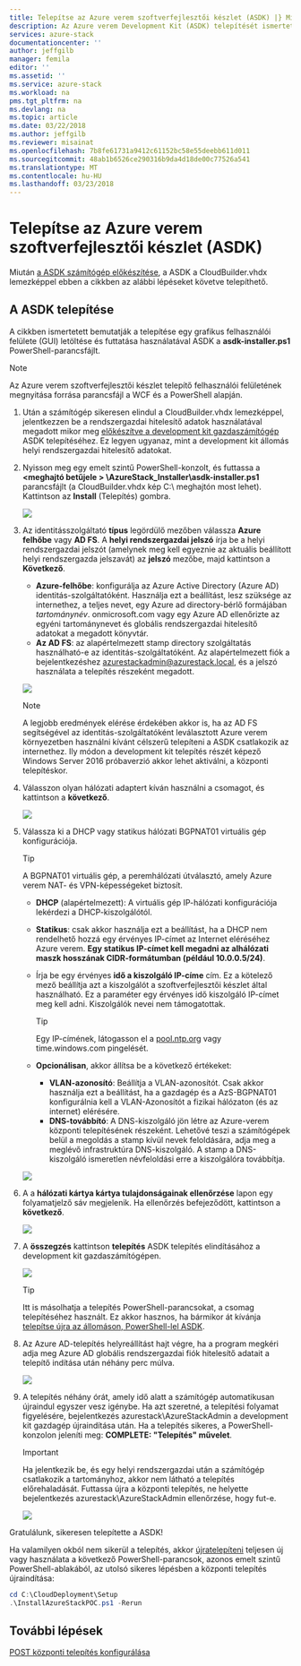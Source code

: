 ```yaml
---
title: Telepítse az Azure verem szoftverfejlesztői készlet (ASDK) |} Microsoft Docs
description: Az Azure verem Development Kit (ASDK) telepítését ismerteti.
services: azure-stack
documentationcenter: ''
author: jeffgilb
manager: femila
editor: ''
ms.assetid: ''
ms.service: azure-stack
ms.workload: na
pms.tgt_pltfrm: na
ms.devlang: na
ms.topic: article
ms.date: 03/22/2018
ms.author: jeffgilb
ms.reviewer: misainat
ms.openlocfilehash: 7b8fe61731a9412c61152bc58e55deebb611d011
ms.sourcegitcommit: 48ab1b6526ce290316b9da4d18de00c77526a541
ms.translationtype: MT
ms.contentlocale: hu-HU
ms.lasthandoff: 03/23/2018
---
```

# <a name="install-the-azure-stack-development-kit-asdk"></a>Telepítse az Azure verem szoftverfejlesztői készlet (ASDK)
Miután [a ASDK számítógép előkészítése](asdk-prepare-host.md), a ASDK a CloudBuilder.vhdx lemezképpel ebben a cikkben az alábbi lépéseket követve telepíthető.

## <a name="install-the-asdk"></a>A ASDK telepítése
A cikkben ismertetett bemutatják a telepítése egy grafikus felhasználói felülete (GUI) letöltése és futtatása használatával ASDK a **asdk-installer.ps1** PowerShell-parancsfájlt.

> [!NOTE]
> Az Azure verem szoftverfejlesztői készlet telepítő felhasználói felületének megnyitása forrása parancsfájl a WCF és a PowerShell alapján.


1. Után a számítógép sikeresen elindul a CloudBuilder.vhdx lemezképpel, jelentkezzen be a rendszergazdai hitelesítő adatok használatával megadott mikor meg [előkészítve a development kit gazdaszámítógép](asdk-prepare-host.md) ASDK telepítéséhez. Ez legyen ugyanaz, mint a development kit állomás helyi rendszergazdai hitelesítő adatokat.
2. Nyisson meg egy emelt szintű PowerShell-konzolt, és futtassa a  **&lt;meghajtó betűjele > \AzureStack_Installer\asdk-installer.ps1** parancsfájlt (a CloudBuilder.vhdx kép C:\ meghajtón most lehet). Kattintson az **Install** (Telepítés) gombra.

    ![](media/asdk-install/1.PNG) 

3. Az identitásszolgáltató **típus** legördülő mezőben válassza **Azure felhőbe** vagy **AD FS**. A **helyi rendszergazdai jelszó** írja be a helyi rendszergazdai jelszót (amelynek meg kell egyeznie az aktuális beállított helyi rendszergazda jelszavát) az **jelszó** mezőbe, majd kattintson a  **Következő**.
    - **Azure-felhőbe**: konfigurálja az Azure Active Directory (Azure AD) identitás-szolgáltatóként. Használja ezt a beállítást, lesz szüksége az internethez, a teljes nevet, egy Azure ad directory-bérlő formájában *tartománynév*. onmicrosoft.com vagy egy Azure AD ellenőrizte az egyéni tartománynevet és globális rendszergazdai hitelesítő adatokat a megadott könyvtár. 
    - **Az AD FS**: az alapértelmezett stamp directory szolgáltatás használható-e az identitás-szolgáltatóként. Az alapértelmezett fiók a bejelentkezéshez azurestackadmin@azurestack.local, és a jelszó használata a telepítés részeként megadott.

    ![](media/asdk-install/2.PNG) 
    
    > [!NOTE]
    > A legjobb eredmények elérése érdekében akkor is, ha az AD FS segítségével az identitás-szolgáltatóként leválasztott Azure verem környezetben használni kívánt célszerű telepíteni a ASDK csatlakozik az internethez. Ily módon a development kit telepítés részét képező Windows Server 2016 próbaverzió akkor lehet aktiválni, a központi telepítéskor.
4. Válasszon olyan hálózati adaptert kíván használni a csomagot, és kattintson a **következő**.

    ![](media/asdk-install/3.PNG)

5. Válassza ki a DHCP vagy statikus hálózati BGPNAT01 virtuális gép konfigurációja.
    > [!TIP]
    > A BGPNAT01 virtuális gép, a peremhálózati útválasztó, amely Azure verem NAT- és VPN-képességeket biztosít.

    - **DHCP** (alapértelmezett): A virtuális gép IP-hálózati konfigurációja lekérdezi a DHCP-kiszolgálótól.
    - **Statikus**: csak akkor használja ezt a beállítást, ha a DHCP nem rendelhető hozzá egy érvényes IP-címet az Internet eléréséhez Azure verem. **Egy statikus IP-címet kell megadni az alhálózati maszk hosszának CIDR-formátumban (például 10.0.0.5/24)**.
    - Írja be egy érvényes **idő a kiszolgáló IP-címe** cím. Ez a kötelező mező beállítja azt a kiszolgálót a szoftverfejlesztői készlet által használható. Ez a paraméter egy érvényes idő kiszolgáló IP-címet meg kell adni. Kiszolgálók nevei nem támogatottak.

      > [!TIP]
      > Egy IP-címének, látogasson el a [pool.ntp.org](http:\\pool.ntp.org) vagy time.windows.com pingelését. 

    - **Opcionálisan**, akkor állítsa be a következő értékeket:
        - **VLAN-azonosító**: Beállítja a VLAN-azonosítót. Csak akkor használja ezt a beállítást, ha a gazdagép és a AzS-BGPNAT01 konfigurálnia kell a VLAN-Azonosítót a fizikai hálózaton (és az internet) elérésére. 
        - **DNS-továbbító**: A DNS-kiszolgáló jön létre az Azure-verem központi telepítésének részeként. Lehetővé teszi a számítógépek belül a megoldás a stamp kívül nevek feloldására, adja meg a meglévő infrastruktúra DNS-kiszolgáló. A stamp a DNS-kiszolgáló ismeretlen névfeloldási erre a kiszolgálóra továbbítja.

    ![](media/asdk-install/4.PNG)

6. A a **hálózati kártya kártya tulajdonságainak ellenőrzése** lapon egy folyamatjelző sáv megjelenik. Ha ellenőrzés befejeződött, kattintson a **következő**.

    ![](media/asdk-install/5.PNG)

9. A **összegzés** kattintson **telepítés** ASDK telepítés elindításához a development kit gazdaszámítógépen.

    ![](media/asdk-install/6.PNG)

    > [!TIP]
    > Itt is másolhatja a telepítés PowerShell-parancsokat, a csomag telepítéséhez használt. Ez akkor hasznos, ha bármikor át kívánja [telepítse újra az állomáson, PowerShell-lel ASDK](asdk-deploy-powershell.md).

10. Az Azure AD-telepítés helyreállítást hajt végre, ha a program megkéri adja meg Azure AD globális rendszergazdai fiók hitelesítő adatait a telepítő indítása után néhány perc múlva.

    ![](media/asdk-install/7.PNG)

11. A telepítés néhány órát, amely idő alatt a számítógép automatikusan újraindul egyszer vesz igénybe. Ha azt szeretné, a telepítési folyamat figyelésére, bejelentkezés azurestack\AzureStackAdmin a development kit gazdagép újraindítása után. Ha a telepítés sikeres, a PowerShell-konzolon jeleníti meg: **COMPLETE: "Telepítés" művelet**. 
    > [!IMPORTANT]
    > Ha jelentkezik be, és egy helyi rendszergazdai után a számítógép csatlakozik a tartományhoz, akkor nem látható a telepítés előrehaladását. Futtassa újra a központi telepítés, ne helyette bejelentkezés azurestack\AzureStackAdmin ellenőrzése, hogy fut-e.

    ![](media/asdk-install/8.PNG)

Gratulálunk, sikeresen telepítette a ASDK!

Ha valamilyen okból nem sikerül a telepítés, akkor [újratelepíteni](asdk-redeploy.md) teljesen új vagy használata a következő PowerShell-parancsok, azonos emelt szintű PowerShell-ablakából, az utolsó sikeres lépésben a központi telepítés újraindítása:

  ```powershell
  cd C:\CloudDeployment\Setup
  .\InstallAzureStackPOC.ps1 -Rerun
  ```

## <a name="next-steps"></a>További lépések
[POST központi telepítés konfigurálása](asdk-post-deploy.md)